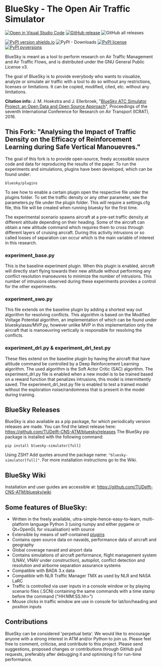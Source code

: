 # BlueSky - The Open Air Traffic Simulator

[![Open in Visual Studio Code](https://img.shields.io/static/v1?logo=visualstudiocode&label=&message=Open%20in%20Visual%20Studio%20Code&labelColor=2c2c32&color=007acc&logoColor=007acc)](https://open.vscode.dev/TUDelft-CNS-ATM/bluesky)
[![GitHub release](https://img.shields.io/github/release/TUDelft-CNS-ATM/bluesky.svg)](https://GitHub.com/TUDelft-CNS-ATM/bluesky/releases/)
![GitHub all releases](https://img.shields.io/github/downloads/TUDelft-CNS-ATM/bluesky/total?style=social)

[![PyPI version shields.io](https://img.shields.io/pypi/v/bluesky-simulator.svg)](https://pypi.python.org/pypi/bluesky-simulator/)
![PyPI - Downloads](https://img.shields.io/pypi/dm/bluesky-simulator?style=plastic)
[![PyPI license](https://img.shields.io/pypi/l/bluesky-simulator?style=plastic)](https://pypi.python.org/pypi/bluesky-simulator/)
[![PyPI pyversions](https://img.shields.io/pypi/pyversions/bluesky-simulator?style=plastic)](https://pypi.python.org/pypi/bluesky-simulator/)

BlueSky is meant as a tool to perform research on Air Traffic Management and Air Traffic Flows, and is distributed under the GNU General Public License v3.

The goal of BlueSky is to provide everybody who wants to visualize, analyze or simulate air
traffic with a tool to do so without any restrictions, licenses or limitations. It can be copied,
modified, cited, etc. without any limitations.

**Citation info:** J. M. Hoekstra and J. Ellerbroek, "[BlueSky ATC Simulator Project: an Open Data and Open Source Approach](https://www.researchgate.net/publication/304490055_BlueSky_ATC_Simulator_Project_an_Open_Data_and_Open_Source_Approach)", Proceedings of the seventh International Conference for Research on Air Transport (ICRAT), 2016.

## This Fork: "Analysing the Impact of Traffic Density on the Efficacy of Reinforcement Learning during Safe Vertical Manouevres."
The goal of this fork is to provide open-source, freely accessible source code and data for reproducing the results of the paper. To run the experiments and simulations, plugins have been developed, which can be found under:

    bluesky/plugins

To see how to enable a certain plugin open the respective file under the plugins folder. To set the traffic density or any other parameter, see the parameters.py file under the plugin folder. This will require a settings.cfg file, this file will be created when running bluesky for the first time.

The experimental scenario spawns aircraft at a pre-set traffic density at different altitude depending on their heading. Some of the aircraft can obtain a new altitude command which requires them to cross through different layers of cruising aircraft. During this activity intrusions or so called losses of separation can occur which is the main variable of interest in this research.

### experiment_base.py
This is the baseline experiment plugin. When this plugin is enabled, aircraft will directly start flying towards their new altitude without performing any conflict resolution manoeuvres to minimize the number of intrusions. This number of intrusions observed during these experiments provides a control for the other experiments.

### experiment_swo.py
This file extends on the baseline plugin by adding a shortest way out algorithm for resolving conflicts. This algorithm is based on the Modified Voltage Potential algorithm, an implementation of which can be found under bluesky/asas/MVP.py, however unlike MVP in this implementation only the aircraft that is manoeuvring vertically is responsible for resolving the conflicts. 

### experiment_drl.py & experiment_drl_test.py
These files extend on the baseline plugin by having the aircraft that have altitude command be controlled by a Deep Reinforcement Learning algorithm. The used algorithm is the Soft Actor Critic (SAC) algorithm. The experiment_drl.py file is enabled when a new model is to be trained based on a reward function that penalizes intrusions, this model is intermittently saved. The experiment_drl_test.py file is enabled to test a trained model without the exploration noise/randomness that is present in the model during training.

## BlueSky Releases
BlueSky is also available as a pip package, for which periodically version releases are made. You can find the latest release here:
https://github.com/TUDelft-CNS-ATM/bluesky/releases
The BlueSky pip package is installed with the following command:

    pip install bluesky-simulator[full]

Using ZSH? Add quotes around the package name: `"bluesky-simulator[full]"`. For more installation instructions go to the Wiki.

## BlueSky Wiki
Installation and user guides are accessible at:
https://github.com/TUDelft-CNS-ATM/bluesky/wiki

## Some features of BlueSky:
- Written in the freely available, ultra-simple-hence-easy-to-learn, multi-platform language
Python 3 (using numpy and either pygame or Qt+OpenGL for visualisation) with source
- Extensible by means of self-contained [plugins](https://github.com/TUDelft-CNS-ATM/bluesky/wiki/plugin)
- Contains open source data on navaids, performance data of aircraft and geography
- Global coverage navaid and airport data
- Contains simulations of aircraft performance, flight management system (LNAV, VNAV under construction),
autopilot, conflict detection and resolution and airborne separation assurance systems
- Compatible with BADA 3.x data
- Compatible wth NLR Traffic Manager TMX as used by NLR and NASA LaRC
- Traffic is controlled via user inputs in a console window or by playing scenario files (.SCN)
containing the same commands with a time stamp before the command ("HH:MM:SS.hh>")
- Mouse clicks in traffic window are use in console for lat/lon/heading and position inputs

## Contributions
BlueSky can be considered 'perpetual beta'. We would like to encourage anyone with a strong interest in
ATM and/or Python to join us. Please feel free to comment, criticise, and contribute to this project. Please send suggestions, proposed changes or contributions through GitHub pull requests, preferably after debugging it and optimising it for run-time performance.
